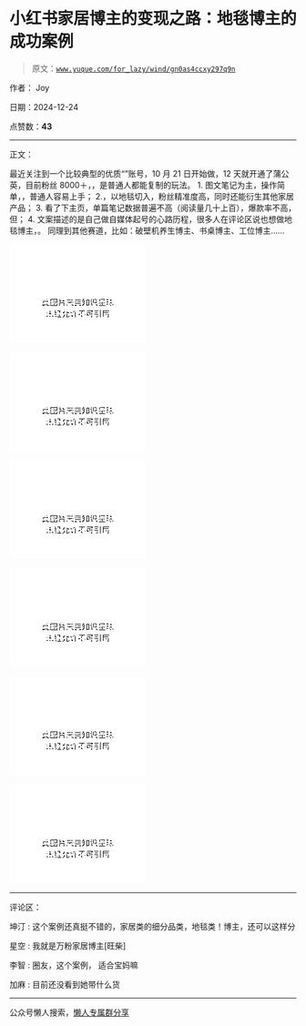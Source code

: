 # 小红书家居博主的变现之路：地毯博主的成功案例

> 原文：[`www.yuque.com/for_lazy/wind/gn0as4ccxy297q9n`](https://www.yuque.com/for_lazy/wind/gn0as4ccxy297q9n)

作者： Joy

日期：2024-12-24

点赞数：**43**

* * *

正文：

最近关注到一个比较典型的优质“”账号，10 月 21 日开始做，12 天就开通了蒲公英，目前粉丝 8000＋，，是普通人都能复制的玩法。 1. 图文笔记为主，操作简单，，普通人容易上手； 2.，以地毯切入，粉丝精准度高，同时还能衍生其他家居产品； 3. 看了下主页，单篇笔记数据普遍不高（阅读量几十上百），爆款率不高，但； 4. 文案描述的是自己做自媒体起号的心路历程，很多人在评论区说也想做地毯博主，。
同理到其他赛道，比如：破壁机养生博主、书桌博主、工位博主……

![](img/4fae5095e5e4ab956f8200034e349097.png "None")

![](img/8c5c91c8083635930f1a6a4e95648d24.png "None")

![](img/95f38a1a2ac655089ff8d5556f06aa93.png "None")

![](img/247fc5d5ec5bc0df2a4708b45ba62d60.png "None")

![](img/87323c2a2543d5fcda512c4495a4e24e.png "None")

![](img/668f7c08f06c3e44c56b88684d301f20.png "None")

* * *

评论区：

坤汀 : 这个案例还真挺不错的，家居类的细分品类，地毯类！博主，还可以这样分

星空 : 我就是万粉家居博主[旺柴]

李智 : 圈友，这个案例， 适合宝妈嘛

加麻 : 目前还没看到她带什么货

* * *

公众号懒人搜索，[懒人专属群分享](https://lazybook.fun/#/blog/group)